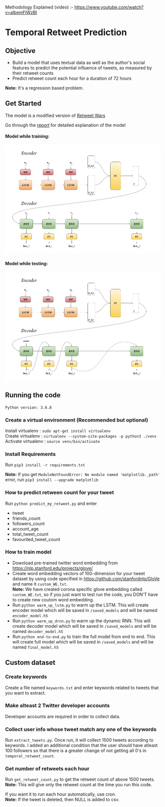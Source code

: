 Methodology Explained (video) :- https://www.youtube.com/watch?v=albemFlWzBI

# Temporal Retweet Prediction

## Objective

- Build a model that uses textual data as well as the author's social features to predict the potential influence of tweets, as
measured by their retweet counts
- Predict retweet count each hour for a duration of 72 hours

**Note:** It's a regression based problem.

## Get Started

The model is a modified version of [Retweet Wars](https://www.cs.unc.edu/~mbansal/papers/retweetwars-wacv18.pdf)

Go through the [report](https://github.com/sagarjinde/Tweet-Popularity-Prediction/blob/master/report.pdf) for detailed explanation of the model

#### Model while training:

![Training Model](https://github.com/sagarjinde/Tweet-Popularity-Prediction/blob/master/figs/train_fig.png)

#### Model while testing:

![Testing Model](https://github.com/sagarjinde/Tweet-Popularity-Prediction/blob/master/figs/test_fig.png)

## Running the code

`Python version: 3.6.8`

### Create a virtual environment (Recommended but optional)
Install virtualenv  : `sudo apt-get install virtualenv` </br>
Create virtualenv   : `virtualenv --system-site-packages -p python3 ./venv` </br>
Activate virtualenv : `source venv/bin/activate` </br>

### Install Requirements
Run `pip3 install -r requirements.txt`

**Note:** If you get `ModuleNotFoundError: No module named 'matplotlib._path'` error, run `pip3 install --upgrade matplotlib`

### How to predict retween count for your tweet
Run `python predict_my_retweet.py` and enter 
- tweet
- friends_count
- followers_count
- account_age
- total_tweet_count
- favourited_tweet_count 

### How to train model 
- Download pre-trained twitter word embedding from https://nlp.stanford.edu/projects/glove/
- Create word embedding vectors of 100-dimension for your tweet dataset by using code specified in https://github.com/stanfordnlp/GloVe and name it `custom_WE.txt`. </br>
   **Note:** We have created corona specific glove embedding called `custom_WE.txt`, so if you just want to test run the code, you DON'T have to 
   create new coutom word embedding.
- Run `python warm_up_lstm.py` to warm up the LSTM. This will create encoder model which will be saved in `/saved_models` and will be named 
   `encoder_model.h5`
- Run `python warm_up_drnn.py` to warm up the dynamic RNN. This will create decoder model which will be saved in `/saved_models` and will be 
   named `decoder_model.h5`
- Run `python end-to-end.py` to train the full model from end to end. This will create full model which will be saved in `/saved_models` and 
   will be named `final_model.h5`

## Custom dataset

### Create keywords
Create a file named `keywords.txt` and enter keywords related to tweets that you want to extract.

### Make alteast 2 Twitter developer accounts
Developer accounts are required in order to collect data.

### Collect user info whose tweet match any one of the keywords
Run `extract_tweets.py`. Once run, it will collect 1500 tweets according to keywords. I added an additional condition that the user should 
have atleast 100 followers so that there is a greater change of not getting all 0's in `temporal_retweet_count`.

### Get number of retweets each hour
Run `get_retweet_count.py` to get the retweet count of above 1500 tweets. </br>
**Note:** This will give only the retweet count at the time you run this code. </br>

If you want it to run each hour automatically, use cron. </br>
**Note:** If the tweet is deleted, then NULL is added to csv. </br>